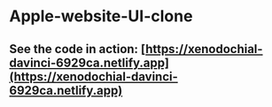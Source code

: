 # Apple-website-UI-clone

## See the code in action: [https://xenodochial-davinci-6929ca.netlify.app](https://xenodochial-davinci-6929ca.netlify.app)
